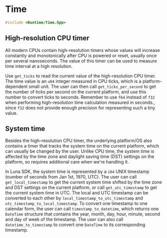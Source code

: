 # Time

```c++
#include <Runtime/Time.hpp>
```

## High-resolution CPU timer

All modern CPUs contain high-resolution timers whose values will increase constantly and monotonically after CPU is powered or reset, usually once per several nanoseconds. The value of this timer can be used to measure time interval at a high resolution.

Use `get_ticks` to read the current value of the high-resolution CPU timer. The time value is an `u64` integer measured in CPU ticks, which is a platform-dependent small unit. The user can then call `get_ticks_per_second` to get the number of ticks per second on the current platform, and use this number to convert ticks to seconds. Remember to use `f64` instead of `f32` when performing high-resolution time calculation measured in seconds., since `f32` does not provide enough precision for representing such a tiny value.

## System time

Besides the high-resolution CPU timer, the underlying platform/OS also contains a timer that tracks the system time on the current platform, which can usually be changed by the user. Unlike CPU time, the system time is affected by the time zone and daylight saving time (DST) settings on the platform, so requires additional care when we're handling it.

In Luna SDK, the system time is represented by a `i64` UNIX timestamp (number of seconds from Jan 1st, 1970, UTC). The user can call `get_local_timestamp` to get the current system time shifted by the time zone and DST settings on the current platform, or call `get_utc_timestamp` to get the current system time in UTC. The local and UTC timestamp can be converted to each other by `local_timestamp_to_utc_timestamp` and `utc_timestamp_to_local_timestamp`. To convert one timestamp to one calendar form, the user can call `timestamp_to_datetime`, which returns one `DateTime` structure that contains the year, month, day, hour, minute, second and day of week of the timestamp. The user can also call `datetime_to_timestamp` to convert one `DateTime` to its corresponding timestamp.